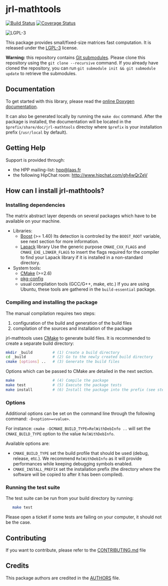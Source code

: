 jrl-mathtools
=============

[![Build Status](https://travis-ci.org/jrl-umi3218/jrl-mathtools.png)](https://travis-ci.org/jrl-umi3218/jrl-mathtools)
[![Coverage Status](https://coveralls.io/repos/jrl-umi3218/jrl-mathtools/badge.png?branch=master)](https://coveralls.io/r/jrl-umi3218/jrl-mathtools?branch=master)

![LGPL-3](https://www.gnu.org/graphics/lgplv3-88x31.png)

This package provides small/fixed-size matrices fast computation. It
is released under the [LGPL-3](COPYING.LESSER) license.


**Warning:** this repository contains [Git
submodules][git-submodules]. Please clone this repository using the
`git clone --recursive` command. If you already have cloned the
repository, you can run `git submodule init && git submodule update`
to retrieve the submodules.


Documentation
-------------

To get started with this library, please read the [online Doxygen
documentation][doxygen-documentation].

It can also be generated locally by running the `make doc`
command. After the package is installed, the documentation will be
located in the `$prefix/share/doc/jrl-mathtools` directoy where
`$prefix` is your installation prefix (`/usr/local` by default).


Getting Help
------------

Support is provided through:
 * the HPP mailing-list: hpp@laas.fr
 * the following HipChat room: http://www.hipchat.com/gh4wQrZeV


How can I install jrl-mathtools?
--------------------------------

### Installing dependencies

The matrix abstract layer depends on several packages which
have to be available on your machine.

 - Libraries:
   - [Boost][] (>= 1.40)
     Its detection is controled by the `BOOST_ROOT` variable, see next section
     for more information.
   - [Lapack][] library
     Use the generic purpose `CMAKE_CXX_FLAGS` and `CMAKE_EXE_LINKER_FLAGS`
     to insert the flags required for the compiler to find your Lapack library
     if it is installed in a non-standard directory.
 - System tools:
   - [CMake][] (>=2.6)
   - [pkg-config][]
   - usual compilation tools (GCC/G++, make, etc.)
     If you are using Ubuntu, these tools are gathered in the `build-essential` package.



### Compiling and installing the package

The manual compilation requires two steps:

 1. configuration of the build and generation of the build files
 2. compilation of the sources and installation of the package

jrl-mathtools uses [CMake][] to generate build files. It is
recommended to create a separate build directory:

```sh
mkdir _build         # (1) Create a build directory
cd _build            # (2) Go to the newly created build directory
cmake [options] ..   # (3) Generate the build files
```

Options which can be passed to CMake are detailed in the next section.

```sh
make                 # (4) Compile the package
make test            # (5) Execute the package tests
make install         # (6) Install the package into the prefix (see step 3)
```


### Options

Additional options can be set on the command line through the
following command: `-D<option>=<value>`.

For instance: `cmake -DCMAKE_BUILD_TYPE=RelWithDebInfo ..` will set
the `CMAKE_BUILD_TYPE` option to the value `RelWithDebInfo`.


Available options are:

- `CMAKE_BUILD_TYPE` set the build profile that should be used (debug,
  release, etc.). We recommend `RelWithDebInfo` as it will provide
  performances while keeping debugging symbols enabled.
- `CMAKE_INSTALL_PREFIX` set the installation prefix (the directory
  where the software will be copied to after it has been compiled).


### Running the test suite

The test suite can be run from your build directory by running:

```sh
   make test
```

Please open a ticket if some tests are failing on your computer, it
should not be the case.


Contributing
------------

If you want to contribute, please refer to the
[CONTRIBUTING.md](CONTRIBUTING.md) file

Credits
-------

This package authors are credited in the [AUTHORS](AUTHORS) file.

[doxygen-documentation]: http://jrl-umi3218.github.io/jrl-mathtools/doxygen/HEAD/

[jrl-mathtools]: https://github.com/jrl-umi3218/jrl-mathtools

[git-submodules]: http://git-scm.com/book/en/Git-Tools-Submodules

[Boost]: http://www.boost.org/
[CMake]: htttp://www.cmake.org/
[Doxygen]: http://www.stack.nl/~dimitri/doxygen/
[Eigen]: http://eigen.tuxfamily.org/
[Git]: http://git-scm.com/
[Lapack]: http://www.netlib.org/lapack/
[Libtool]: https://www.gnu.org/software/libtool/
[RobotPkg]: http://robotpkg.openrobots.org/
[log4cxx]: https://logging.apache.org/log4cxx/
[pkg-config]: http://www.freedesktop.org/wiki/Software/pkg-config/
